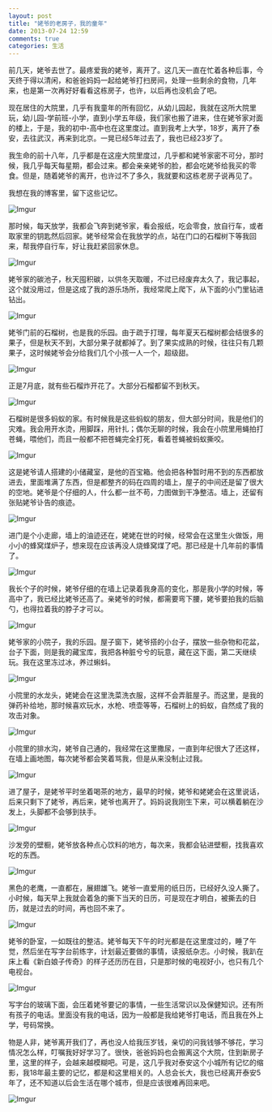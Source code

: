 ```yaml
---
layout: post
title: "姥爷的老房子，我的童年"
date: 2013-07-24 12:59
comments: true
categories: 生活
---
```

前几天，姥爷去世了。最疼爱我的姥爷，离开了。这几天一直在忙着各种后事，今天终于得以清闲，和爸爸妈妈一起给姥爷打扫房间，处理一些剩余的食物，几年来，也是第一次再好好看看这栋房子，也许，以后再也没机会了吧。

现在居住的大院里，几乎有我童年的所有回忆，从幼儿园起，我就在这所大院里玩，幼儿园-学前班-小学，直到小学五年级，我们家也搬了进来，住在姥爷家对面的楼上，于是，我的初中-高中也在这里度过。直到我考上大学，18岁，离开了泰安，去往武汉，再来到北京。一晃已经5年过去了，我也已经23岁了。

我生命的前十八年，几乎都是在这座大院里度过，几乎都和姥爷家密不可分，那时候，我几乎每天每星期，都会过来。都会亲亲姥爷的脸，都会吃姥爷给我买的零食。但是，随着姥爷的离开，也许过不了多久，我就要和这栋老房子说再见了。

我想在我的博客里，留下这些记忆。

![Imgur](http://i.imgur.com/sm0cACZ.jpg)

那时候，每天放学，我都会飞奔到姥爷家，看会报纸，吃会零食，放自行车，或者取家里的钥匙然后回家。姥爷经常会在我放学的点，站在门口的石榴树下等我回来，帮我停自行车，好让我赶紧回家休息。

![Imgur](http://i.imgur.com/bquu6Dd.jpg)

姥爷家的碳池子，秋天囤积碳，以供冬天取暖，不过已经废弃太久了，我记事起，这个就没用过，但是这成了我的游乐场所，我经常爬上爬下，从下面的小门里钻进钻出。

![Imgur](http://i.imgur.com/DSjVd2p.jpg)

姥爷门前的石榴树，也是我的乐园。由于疏于打理，每年夏天石榴树都会结很多的果子，但是秋天不到，大部分果子就都掉了。到了果实成熟的时候，往往只有几颗果子，这时候姥爷会分给我们几个小孩一人一个，超级甜。

![Imgur](http://i.imgur.com/6hCeTbQ.jpg)

正是7月底，就有些石榴炸开花了。大部分石榴都留不到秋天。

![Imgur](http://i.imgur.com/LcbfokW.jpg)

石榴树是很多蚂蚁的家。有时候我是这些蚂蚁的朋友，但大部分时间，我是他们的灾难。我会用开水烫，用脚踩，用针扎；偶尔无聊的时候，我会在小院里用蝇拍打苍蝇，喂他们，而且一般都不把苍蝇完全打死，看着苍蝇被蚂蚁撕咬。

![Imgur](http://i.imgur.com/W74Vt1p.jpg)

这是姥爷请人搭建的小储藏室，是他的百宝箱。他会把各种暂时用不到的东西都放进去，里面堆满了东西，但是都整齐的码在四周的墙上，屋子的中间还是留了很大的空地。姥爷是个仔细的人，什么都一丝不苟，力图做到干净整洁。墙上，还留有张贴姥爷讣告的痕迹。

![Imgur](http://i.imgur.com/zIsTacF.jpg)

进门是个小走廊，墙上的油迹还在，姥姥在世的时候，经常会在这里生火做饭，用小小的蜂窝煤炉子，想来现在应该再没人烧蜂窝煤了吧。那已经是十几年前的事情了。

![Imgur](http://i.imgur.com/KuSvvfp.jpg)

我长个子的时候，姥爷仔细的在墙上记录着我身高的变化，那是我小学的时候，等高中了，我已经比姥爷还高了。亲姥爷的时候，都需要弯下腰，姥爷要拍我的后脑勺，也得拉着我的脖子才可以。

![Imgur](http://i.imgur.com/VQA7ptN.jpg)

姥爷家的小院子，我的乐园。屋子窗下，姥爷搭的小台子，摆放一些杂物和花盆，台子下面，则是我的藏宝库，我把各种脏兮兮的玩意，藏在这下面，第二天继续玩。我在这里冻过冰，养过蝌蚪。

![Imgur](http://i.imgur.com/xuEi1WQ.jpg)

小院里的水龙头，姥姥会在这里洗菜洗衣服，这样不会弄脏屋子。而这里，是我的弹药补给地，那时候喜欢玩水，水枪、喷壶等等，石榴树上的蚂蚁，自然成了我的攻击对象。

![Imgur](http://i.imgur.com/XUVWbUS.jpg)

小院里的排水沟，姥爷自己通的，我经常在这里撒尿，一直到年纪很大了还这样，在墙上画地图，每次姥爷都会笑着骂我，但是从来没制止过我。

![Imgur](http://i.imgur.com/gJSWPF4.jpg)

进了屋子，是姥爷平时坐着喝茶的地方，最早的时候，姥爷和姥姥会在这里说话，后来只剩下了姥爷，再后来，姥爷也离开了。妈妈说我刚生下来，可以横着躺在沙发上，头脚都不会够到扶手。

![Imgur](http://i.imgur.com/RxQrOYO.jpg)

沙发旁的壁橱，姥爷放各种点心饮料的地方，每次来，我都会钻进壁橱，找我喜欢吃的东西。

![Imgur](http://i.imgur.com/yL04Xdk.jpg)

黑色的老鹰，一直都在，展翅雄飞。姥爷一直爱用的纸日历，已经好久没人撕了。小时候，每天早上我就会着急的撕下当天的日历，可是现在才明白，被撕去的日历，就是过去的时间，再也回不来了。

![Imgur](http://i.imgur.com/VVZ2qox.jpg)

姥爷的卧室，一如既往的整洁。姥爷每天下午的时光都是在这里度过的，睡了午觉，然后坐在写字台前练字，计划最近要做的事情，读报纸杂志。小时候，我趴在床上看《新白娘子传奇》的样子还历历在目，只是那时候的电视好小，也只有几个电视台。

![Imgur](http://i.imgur.com/sOLBZFz.jpg)

写字台的玻璃下面，会压着姥爷要记的事情，一些生活常识以及保健知识。还有所有孩子的电话。里面没有我的电话，因为一般都是我给姥爷打电话，而且我在外上学，号码常换。

物是人非，姥爷离开我们了，再也没人给我压岁钱，亲切的问我钱够不够花，学习情况怎么样，叮嘱我好好学习了。很快，爸爸妈妈也会搬离这个大院，住到新房子里，这里的样子，会越来越模糊吧。可是，这几乎我对泰安这个小城所有记忆的缩影，我18年最主要的记忆，都是和这里相关的。人总会长大，我也已经离开泰安5年了，还不知道以后会生活在哪个城市，但是应该很难再回来吧。

![Imgur](http://i.imgur.com/8xQVz35.jpg)


